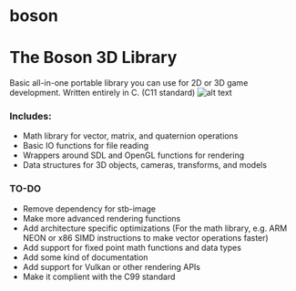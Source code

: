# boson

# The Boson 3D Library

Basic all-in-one portable library you can use for 2D or 3D game development. Written entirely in C. (C11 standard)
![alt text](https://github.com/josuke-higashikata/boson/blob/master/test/raytracer/out.png?raw=true)

### Includes:
- Math library for vector, matrix, and quaternion operations
- Basic IO functions for file reading
- Wrappers around SDL and OpenGL functions for rendering
- Data structures for 3D objects, cameras, transforms, and models

### TO-DO
- Remove dependency for stb-image
- Make more advanced rendering functions
- Add architecture specific optimizations (For the math library, e.g. ARM NEON or x86 SIMD instructions to make vector operations faster)
- Add support for fixed point math functions and data types
- Add some kind of documentation 
- Add support for Vulkan or other rendering APIs
- Make it complient with the C99 standard

